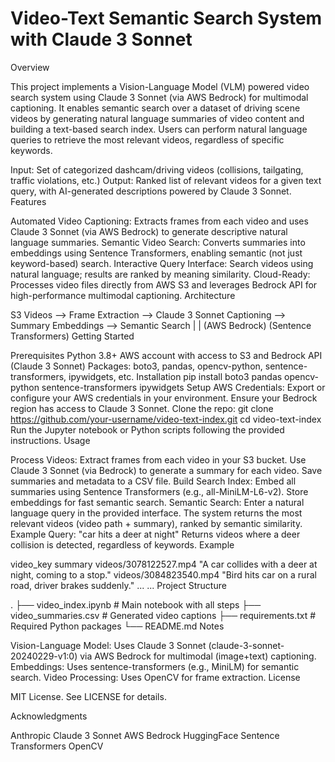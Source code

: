 # Video-Text Semantic Search System with Claude 3 Sonnet

Overview

This project implements a Vision-Language Model (VLM) powered video search system using Claude 3 Sonnet (via AWS Bedrock) for multimodal captioning. It enables semantic search over a dataset of driving scene videos by generating natural language summaries of video content and building a text-based search index. Users can perform natural language queries to retrieve the most relevant videos, regardless of specific keywords.

Input: Set of categorized dashcam/driving videos (collisions, tailgating, traffic violations, etc.)
Output: Ranked list of relevant videos for a given text query, with AI-generated descriptions powered by Claude 3 Sonnet.
Features

Automated Video Captioning: Extracts frames from each video and uses Claude 3 Sonnet (via AWS Bedrock) to generate descriptive natural language summaries.
Semantic Video Search: Converts summaries into embeddings using Sentence Transformers, enabling semantic (not just keyword-based) search.
Interactive Query Interface: Search videos using natural language; results are ranked by meaning similarity.
Cloud-Ready: Processes video files directly from AWS S3 and leverages Bedrock API for high-performance multimodal captioning.
Architecture

S3 Videos  -->  Frame Extraction  -->  Claude 3 Sonnet Captioning  -->  Summary Embeddings  -->  Semantic Search
                                |                                   |
                         (AWS Bedrock)                   (Sentence Transformers)
Getting Started

Prerequisites
Python 3.8+
AWS account with access to S3 and Bedrock API (Claude 3 Sonnet)
Packages: boto3, pandas, opencv-python, sentence-transformers, ipywidgets, etc.
Installation
pip install boto3 pandas opencv-python sentence-transformers ipywidgets
Setup
AWS Credentials:
Export or configure your AWS credentials in your environment. Ensure your Bedrock region has access to Claude 3 Sonnet.
Clone the repo:
git clone https://github.com/your-username/video-text-index.git
cd video-text-index
Run the Jupyter notebook or Python scripts following the provided instructions.
Usage

Process Videos:
Extract frames from each video in your S3 bucket.
Use Claude 3 Sonnet (via Bedrock) to generate a summary for each video.
Save summaries and metadata to a CSV file.
Build Search Index:
Embed all summaries using Sentence Transformers (e.g., all-MiniLM-L6-v2).
Store embeddings for fast semantic search.
Semantic Search:
Enter a natural language query in the provided interface.
The system returns the most relevant videos (video path + summary), ranked by semantic similarity.
Example Query:
"car hits a deer at night"
Returns videos where a deer collision is detected, regardless of keywords.
Example

video_key	summary
videos/3078122527.mp4	"A car collides with a deer at night, coming to a stop."
videos/3084823540.mp4	"Bird hits car on a rural road, driver brakes suddenly."
...	...
Project Structure

.
├── video_index.ipynb      # Main notebook with all steps
├── video_summaries.csv    # Generated video captions
├── requirements.txt       # Required Python packages
└── README.md
Notes

Vision-Language Model: Uses Claude 3 Sonnet (claude-3-sonnet-20240229-v1:0) via AWS Bedrock for multimodal (image+text) captioning.
Embeddings: Uses sentence-transformers (e.g., MiniLM) for semantic search.
Video Processing: Uses OpenCV for frame extraction.
License

MIT License. See LICENSE for details.

Acknowledgments

Anthropic Claude 3 Sonnet
AWS Bedrock
HuggingFace Sentence Transformers
OpenCV
